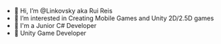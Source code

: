 - 👋 Hi, I’m @Linkovsky aka Rui Reis
- 👀 I’m interested in Creating Mobile Games and Unity 2D/2.5D games
- 🌱 I'm a Junior C# Developer
- 🌱 Unity Game Developer

<!---
Linkovsky/Linkovsky is a ✨ special ✨ repository because its `README.md` (this file) appears on your GitHub profile.
You can click the Preview link to take a look at your changes.
--->

